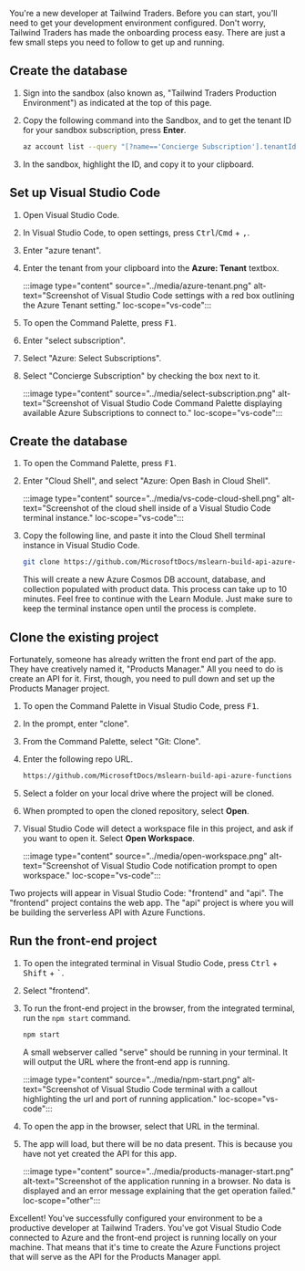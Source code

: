 You're a new developer at Tailwind Traders. Before you can start, you'll need to get your development environment configured. Don't worry, Tailwind Traders has made the onboarding process easy. There are just a few small steps you need to follow to get up and running.

## Create the database

1. Sign into the sandbox (also known as, "Tailwind Traders Production Environment") as indicated at the top of this page.

1. Copy the following command into the Sandbox, and to get the tenant ID for your sandbox subscription, press **Enter**.

   ```bash
   az account list --query "[?name=='Concierge Subscription'].tenantId" -o tsv
   ```

1. In the sandbox, highlight the ID, and copy it to your clipboard.

## Set up Visual Studio Code

1. Open Visual Studio Code.

1. In Visual Studio Code, to open settings, press <kbd>Ctrl</kbd>/<kbd>Cmd</kbd> + <kbd>,</kbd>.

1. Enter "azure tenant".

1. Enter the tenant from your clipboard into the **Azure: Tenant** textbox.

    :::image type="content" source="../media/azure-tenant.png" alt-text="Screenshot of Visual Studio Code settings with a red box outlining the Azure Tenant setting." loc-scope="vs-code":::

1. To open the Command Palette, press <kbd>F1</kbd>.

1. Enter "select subscription".

1. Select "Azure: Select Subscriptions".

1. Select "Concierge Subscription" by checking the box next to it.

   :::image type="content" source="../media/select-subscription.png" alt-text="Screenshot of Visual Studio Code Command Palette displaying available Azure Subscriptions to connect to." loc-scope="vs-code":::

## Create the database

1. To open the Command Palette, press <kbd>F1</kbd>.

1. Enter "Cloud Shell", and select "Azure: Open Bash in Cloud Shell".

    :::image type="content" source="../media/vs-code-cloud-shell.png" alt-text="Screenshot of the cloud shell inside of a Visual Studio Code terminal instance." loc-scope="vs-code":::

1. Copy the following line, and paste it into the Cloud Shell terminal instance in Visual Studio Code.

   ```bash
   git clone https://github.com/MicrosoftDocs/mslearn-build-api-azure-functions && cd mslearn-build-api-azure-functions/DB_SETUP && ./CREATE_DATABASE.sh
   ```

   This will create a new Azure Cosmos DB account, database, and collection populated with product data. This process can take up to 10 minutes. Feel free to continue with the Learn Module. Just make sure to keep the terminal instance open until the process is complete.

## Clone the existing project

Fortunately, someone has already written the front end part of the app. They have creatively named it, "Products Manager." All you need to do is create an API for it. First, though, you need to pull down and set up the Products Manager project.

1. To open the Command Palette in Visual Studio Code, press <kbd>F1</kbd>.

1. In the prompt, enter "clone".

1. From the Command Palette, select "Git: Clone".

1. Enter the following repo URL.

   ```bash
   https://github.com/MicrosoftDocs/mslearn-build-api-azure-functions
   ```

1. Select a folder on your local drive where the project will be cloned.

1. When prompted to open the cloned repository, select **Open**.

1. Visual Studio Code will detect a workspace file in this project, and ask if you want to open it. Select **Open Workspace**.

   :::image type="content" source="../media/open-workspace.png" alt-text="Screenshot of Visual Studio Code notification prompt to open workspace." loc-scope="vs-code":::

Two projects will appear in Visual Studio Code: "frontend" and "api". The "frontend" project contains the web app. The "api" project is where you will be building the serverless API with Azure Functions.

## Run the front-end project

1. To open the integrated terminal in Visual Studio Code, press <kbd>Ctrl</kbd> + <kbd>Shift</kbd> + <kbd>`</kbd>.

1. Select "frontend".

1. To run the front-end project in the browser, from the integrated terminal, run the `npm start` command.

   ```bash
   npm start
   ```

   A small webserver called "serve" should be running in your terminal. It will output the URL where the front-end app is running.

   :::image type="content" source="../media/npm-start.png" alt-text="Screenshot of Visual Studio Code terminal with a callout highlighting the url and port of running application." loc-scope="vs-code":::

1. To open the app in the browser, select that URL in the terminal.

1. The app will load, but there will be no data present. This is because you have not yet created the API for this app.

    :::image type="content" source="../media/products-manager-start.png" alt-text="Screenshot of the application running in a browser. No data is displayed and an error message explaining that the get operation failed." loc-scope="other"::: <!-- no-loc -->

Excellent! You've successfully configured your environment to be a productive developer at Tailwind Traders. You've got Visual Studio Code connected to Azure and the front-end project is running locally on your machine. That means that it's time to create the Azure Functions project that will serve as the API for the Products Manager appl.
